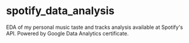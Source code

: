 # spotify_data_analysis
EDA of my personal music taste and tracks analysis available at Spotify's API. Powered by Google Data Analytics certificate.

